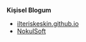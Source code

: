 **Kişisel Blogum**
* [ilteriskeskin.github.io](https://ilteriskeskin.github.io)
* [NokulSoft](http://nokulsoft.com)
